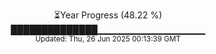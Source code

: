 <p align="center">
⏳Year Progress (48.22 %)<br>
██████████████▁▁▁▁▁▁▁▁▁▁▁▁▁▁▁▁ <br>
<sub>Updated: Thu, 26 Jun 2025 00:13:39 GMT</sub>
</p>

